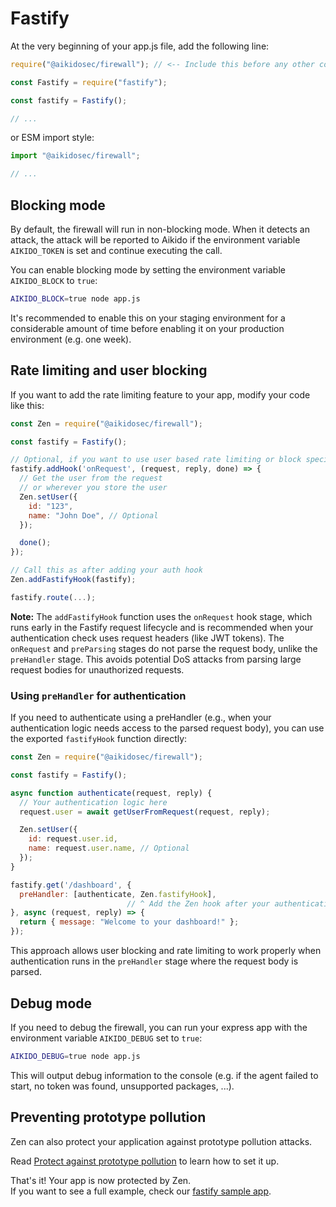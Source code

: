 # Fastify

At the very beginning of your app.js file, add the following line:

```js
require("@aikidosec/firewall"); // <-- Include this before any other code or imports

const Fastify = require("fastify");

const fastify = Fastify();

// ...
```

or ESM import style:

```js
import "@aikidosec/firewall";

// ...
```

## Blocking mode

By default, the firewall will run in non-blocking mode. When it detects an attack, the attack will be reported to Aikido if the environment variable `AIKIDO_TOKEN` is set and continue executing the call.

You can enable blocking mode by setting the environment variable `AIKIDO_BLOCK` to `true`:

```sh
AIKIDO_BLOCK=true node app.js
```

It's recommended to enable this on your staging environment for a considerable amount of time before enabling it on your production environment (e.g. one week).

## Rate limiting and user blocking

If you want to add the rate limiting feature to your app, modify your code like this:

```js
const Zen = require("@aikidosec/firewall");

const fastify = Fastify();

// Optional, if you want to use user based rate limiting or block specific users
fastify.addHook('onRequest', (request, reply, done) => {
  // Get the user from the request
  // or wherever you store the user
  Zen.setUser({
    id: "123",
    name: "John Doe", // Optional
  });

  done();
});

// Call this as after adding your auth hook
Zen.addFastifyHook(fastify);

fastify.route(...);
```

**Note:** The `addFastifyHook` function uses the `onRequest` hook stage, which runs early in the Fastify request lifecycle and is recommended when your authentication check uses request headers (like JWT tokens). The `onRequest` and `preParsing` stages do not parse the request body, unlike the `preHandler` stage. This avoids potential DoS attacks from parsing large request bodies for unauthorized requests.

### Using `preHandler` for authentication

If you need to authenticate using a preHandler (e.g., when your authentication logic needs access to the parsed request body), you can use the exported `fastifyHook` function directly:

```js
const Zen = require("@aikidosec/firewall");

const fastify = Fastify();

async function authenticate(request, reply) {
  // Your authentication logic here
  request.user = await getUserFromRequest(request, reply);

  Zen.setUser({
    id: request.user.id,
    name: request.user.name, // Optional
  });
}

fastify.get('/dashboard', {
  preHandler: [authenticate, Zen.fastifyHook],
                          // ^ Add the Zen hook after your authentication logic
}, async (request, reply) => {
  return { message: "Welcome to your dashboard!" };
});
```

This approach allows user blocking and rate limiting to work properly when authentication runs in the `preHandler` stage where the request body is parsed.

## Debug mode

If you need to debug the firewall, you can run your express app with the environment variable `AIKIDO_DEBUG` set to `true`:

```sh
AIKIDO_DEBUG=true node app.js
```

This will output debug information to the console (e.g. if the agent failed to start, no token was found, unsupported packages, ...).

## Preventing prototype pollution

Zen can also protect your application against prototype pollution attacks.

Read [Protect against prototype pollution](./prototype-pollution.md) to learn how to set it up.

That's it! Your app is now protected by Zen.  
If you want to see a full example, check our [fastify sample app](../sample-apps/fastify-mysql2).

